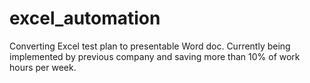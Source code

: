# excel_automation
Converting Excel test plan to presentable Word doc.
Currently being implemented by previous company and saving more than 10% of work hours per week.
